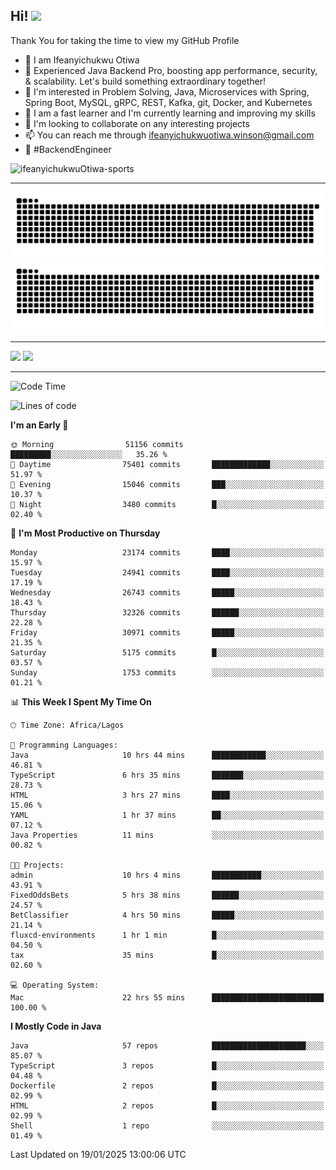 <!-- BLOG-POST-LIST:START --><!-- BLOG-POST-LIST:END -->

## Hi! <img src="https://media.giphy.com/media/hvRJCLFzcasrR4ia7z/giphy.gif" width="4%"> 

Thank You for taking the time to view my GitHub Profile

- 👋 I am Ifeanyichukwu Otiwa
- 🚀 Experienced Java Backend Pro, boosting app performance, security, & scalability. Let's build something extraordinary together!
- 👀 I'm interested in Problem Solving, Java, Microservices with Spring, Spring Boot, MySQL, gRPC, REST, Kafka, git, Docker, and Kubernetes
- 🌱 I am a fast learner and I'm currently learning and improving my skills
- 💞️ I'm looking to collaborate on any interesting projects
- 📫 You can reach me through ifeanyichukwuotiwa.winson@gmail.com
- 🚀 #BackendEngineer

<p align="left" marginTop="10px"> <img src="https://komarev.com/ghpvc/?username=ifeanyichukwuOtiwa-sports&label=Profile%20views&color=0e75b6&style=for-the-badge" alt="ifeanyichukwuOtiwa-sports" /> </p>

***

<!--🐍📈SNAKEGRAPH / 🌐WEBSITE: https://github.com/Platane/snk -->
![github contribution grid snake animation](https://raw.githubusercontent.com/ifeanyichukwuOtiwa-sports/ifeanyichukwuOtiwa-sports/output/github-contribution-grid-snake-dark.svg#gh-dark-mode-only)![github contribution grid snake animation](https://raw.githubusercontent.com/ifeanyichukwuOtiwa-sports/ifeanyichukwuOtiwa-sports/output/github-contribution-grid-snake.svg#gh-light-mode-only)

***

<p float="left">
  <img float="left" src="https://github-readme-stats.vercel.app/api?username=ifeanyichukwuOtiwa-sports&count_private=true&include_all_commits=true&theme=react&show_icons=true" />
  <img float="right" src="https://github-readme-stats.vercel.app/api/top-langs/?username=ifeanyichukwuOtiwa-sports&layout=compact&show_icons=true&theme=react" /> 
</p>

***



<!--START_SECTION:waka-->
![Code Time](http://img.shields.io/badge/Code%20Time-3%2C341%20hrs%2016%20mins-blue)

![Lines of code](https://img.shields.io/badge/From%20Hello%20World%20I%27ve%20Written-36.6%20million%20lines%20of%20code-blue)

**I'm an Early 🐤** 

```text
🌞 Morning                51156 commits       █████████░░░░░░░░░░░░░░░░   35.26 % 
🌆 Daytime                75401 commits       █████████████░░░░░░░░░░░░   51.97 % 
🌃 Evening                15046 commits       ███░░░░░░░░░░░░░░░░░░░░░░   10.37 % 
🌙 Night                  3480 commits        █░░░░░░░░░░░░░░░░░░░░░░░░   02.40 % 
```
📅 **I'm Most Productive on Thursday** 

```text
Monday                   23174 commits       ████░░░░░░░░░░░░░░░░░░░░░   15.97 % 
Tuesday                  24941 commits       ████░░░░░░░░░░░░░░░░░░░░░   17.19 % 
Wednesday                26743 commits       █████░░░░░░░░░░░░░░░░░░░░   18.43 % 
Thursday                 32326 commits       ██████░░░░░░░░░░░░░░░░░░░   22.28 % 
Friday                   30971 commits       █████░░░░░░░░░░░░░░░░░░░░   21.35 % 
Saturday                 5175 commits        █░░░░░░░░░░░░░░░░░░░░░░░░   03.57 % 
Sunday                   1753 commits        ░░░░░░░░░░░░░░░░░░░░░░░░░   01.21 % 
```


📊 **This Week I Spent My Time On** 

```text
🕑︎ Time Zone: Africa/Lagos

💬 Programming Languages: 
Java                     10 hrs 44 mins      ████████████░░░░░░░░░░░░░   46.81 % 
TypeScript               6 hrs 35 mins       ███████░░░░░░░░░░░░░░░░░░   28.73 % 
HTML                     3 hrs 27 mins       ████░░░░░░░░░░░░░░░░░░░░░   15.06 % 
YAML                     1 hr 37 mins        ██░░░░░░░░░░░░░░░░░░░░░░░   07.12 % 
Java Properties          11 mins             ░░░░░░░░░░░░░░░░░░░░░░░░░   00.82 % 

🐱‍💻 Projects: 
admin                    10 hrs 4 mins       ███████████░░░░░░░░░░░░░░   43.91 % 
FixedOddsBets            5 hrs 38 mins       ██████░░░░░░░░░░░░░░░░░░░   24.57 % 
BetClassifier            4 hrs 50 mins       █████░░░░░░░░░░░░░░░░░░░░   21.14 % 
fluxcd-environments      1 hr 1 min          █░░░░░░░░░░░░░░░░░░░░░░░░   04.50 % 
tax                      35 mins             █░░░░░░░░░░░░░░░░░░░░░░░░   02.60 % 

💻 Operating System: 
Mac                      22 hrs 55 mins      █████████████████████████   100.00 % 
```

**I Mostly Code in Java** 

```text
Java                     57 repos            █████████████████████░░░░   85.07 % 
TypeScript               3 repos             █░░░░░░░░░░░░░░░░░░░░░░░░   04.48 % 
Dockerfile               2 repos             █░░░░░░░░░░░░░░░░░░░░░░░░   02.99 % 
HTML                     2 repos             █░░░░░░░░░░░░░░░░░░░░░░░░   02.99 % 
Shell                    1 repo              ░░░░░░░░░░░░░░░░░░░░░░░░░   01.49 % 
```




 Last Updated on 19/01/2025 13:00:06 UTC
<!--END_SECTION:waka-->

<!--
<p align="center">
![trophy](https://github-profile-trophy.vercel.app/?username=ifeanyichukwuOtiwa-sports&theme=onedark) (https://github.com/ryo-ma/github-profile-trophy)
</p>
-->

<!---
ifeanyi-otiwa/ifeanyi-otiwa is a ✨ special ✨ repository because its `README.md` (this file) appears on your GitHub profile.
You can click the Preview link to take a look at your changes.
--->
